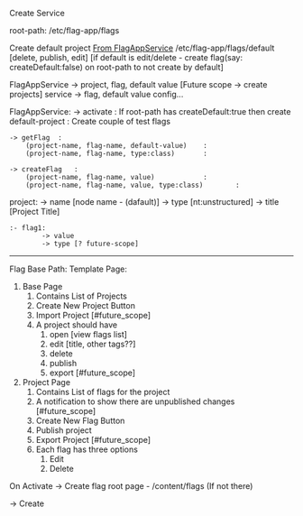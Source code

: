 Create Service

root-path: /etc/flag-app/flags

Create default project [From FlagAppService]() /etc/flag-app/flags/default [delete, publish, edit] [if default is edit/delete - create flag(say: createDefault:false) on root-path to not create by default]

FlagAppService -> project, flag, default value [Future scope -> create projects]
service -> flag, default value
config...

FlagAppService:
	-> activate	: If root-path has createDefault:true then create default-project
				: Create couple of test flags
				
	-> getFlag	:
		(project-name, flag-name, default-value)	:
		(project-name, flag-name, type:class)		:
	
	-> createFlag	:
		(project-name, flag-name, value)			:
		(project-name, flag-name, value, type:class)		:
		
	
project:
	-> name [node name - (dafault)]
	-> type [nt:unstructured]
	-> title [Project Title]
	
	:- flag1:
			-> value
			-> type [? future-scope]




________________________________________

Flag Base Path:
Template Page: 
1. Base Page 
   1. Contains List of Projects
   2. Create New Project Button
   3. Import Project [#future_scope]
   4. A project should have 
      1. open [view flags list]
      2. edit [title, other tags??]
      3. delete
      4. publish
      5. export [#future_scope]
2. Project Page
   1. Contains List of flags for the project
   2. A notification to show there are unpublished changes [#future_scope]
   3. Create New Flag Button
   4. Publish project 
   5. Export Project [#future_scope]
   6. Each flag has three options
      1. Edit
      2. Delete



On Activate
 -> Create flag root page - /content/flags (If not there)

-> Create 
			